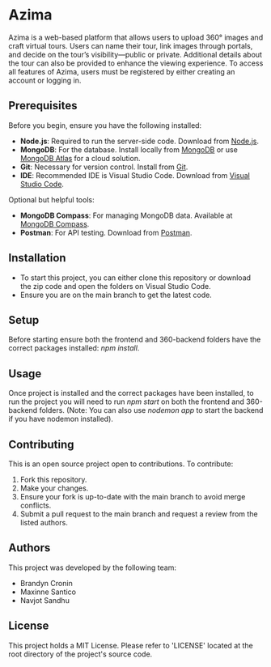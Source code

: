 # Azima
Azima is a web-based platform that allows users to upload 360° images and craft virtual tours. Users can name their tour, link images through portals, and decide on the tour’s visibility—public or private. Additional details about the tour can also be provided to enhance the viewing experience. To access all features of Azima, users must be registered by either creating an account or logging in. 

## Prerequisites
Before you begin, ensure you have the following installed:
- **Node.js**: Required to run the server-side code. Download from [Node.js](https://nodejs.org/).
- **MongoDB**: For the database. Install locally from [MongoDB](https://www.mongodb.com/try/download/community) or use [MongoDB Atlas](https://www.mongodb.com/cloud/atlas) for a cloud solution.
- **Git**: Necessary for version control. Install from [Git](https://git-scm.com/downloads).
- **IDE**: Recommended IDE is Visual Studio Code. Download from [Visual Studio Code](https://code.visualstudio.com/).

Optional but helpful tools:
- **MongoDB Compass**: For managing MongoDB data. Available at [MongoDB Compass](https://www.mongodb.com/products/compass).
- **Postman**: For API testing. Download from [Postman](https://www.postman.com/downloads/).

## Installation
- To start this project, you can either clone this repository or download the zip code and open the folders on Visual Studio Code.
- Ensure you are on the main branch to get the latest code. 

## Setup
Before starting ensure both the frontend and 360-backend folders have the correct packages installed: *npm install*.

## Usage
Once project is installed and the correct packages have been installed, to run the project you will need to run *npm start* on both the frontend and 360-backend folders. (Note: You can also use *nodemon app* to start the backend if you have nodemon installed).

## Contributing
This is an open source project open to contributions. To contribute:
1. Fork this repository.
2. Make your changes.
3. Ensure your fork is up-to-date with the main branch to avoid merge conflicts.
4. Submit a pull request to the main branch and request a review from the listed authors.

## Authors
This project was developed by the following team: 
- Brandyn Cronin
- Maxinne Santico
- Navjot Sandhu

## License
This project holds a MIT License. Please refer to 'LICENSE' located at the root directory of the project's source code. 
